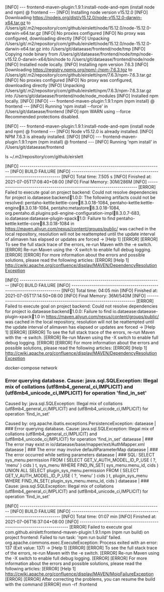 [INFO] --- frontend-maven-plugin:1.9.1:install-node-and-npm (install node and npm) @ frontend ---
[INFO] Installing node version v15.12.0
[INFO] Downloading https://nodejs.org/dist/v15.12.0/node-v15.12.0-darwin-x64.tar.gz to /Users/git/.m2/repository/com/github/eirslett/node/15.12.0/node-15.12.0-darwin-x64.tar.gz
[INFO] No proxies configured
[INFO] No proxy was configured, downloading directly
[INFO] Unpacking /Users/git/.m2/repository/com/github/eirslett/node/15.12.0/node-15.12.0-darwin-x64.tar.gz into /Users/git/dataease/frontend/node/tmp
[INFO] Copying node binary from /Users/git/dataease/frontend/node/tmp/node-v15.12.0-darwin-x64/bin/node to /Users/git/dataease/frontend/node/node
[INFO] Installed node locally.
[INFO] Installing npm version 7.6.3
[INFO] Downloading https://registry.npmjs.org/npm/-/npm-7.6.3.tgz to /Users/git/.m2/repository/com/github/eirslett/npm/7.6.3/npm-7.6.3.tar.gz
[INFO] No proxies configured
[INFO] No proxy was configured, downloading directly
[INFO] Unpacking /Users/git/.m2/repository/com/github/eirslett/npm/7.6.3/npm-7.6.3.tar.gz into /Users/git/dataease/frontend/node/node_modules
[INFO] Installed npm locally.
[INFO]
[INFO] --- frontend-maven-plugin:1.9.1:npm (npm install) @ frontend ---
[INFO] Running 'npm install --force' in /Users/git/dataease/frontend
[INFO] npm WARN using --force Recommended protections disabled.

[INFO] --- frontend-maven-plugin:1.9.1:install-node-and-npm (install node and npm) @ frontend ---
[INFO] Node v15.12.0 is already installed.
[INFO] NPM 7.6.3 is already installed.
[INFO]
[INFO] --- frontend-maven-plugin:1.9.1:npm (npm install) @ frontend ---
[INFO] Running 'npm install' in /Users/git/dataease/frontend

ls ~/.m2/repository/com/github/eirslett

[INFO] ------------------------------------------------------------------------
[INFO] BUILD FAILURE
[INFO] ------------------------------------------------------------------------
[INFO] Total time: 7.505 s
[INFO] Finished at: 2021-07-05T17:08:40+08:00
[INFO] Final Memory: 30M/286M
[INFO] ------------------------------------------------------------------------
[ERROR] Failed to execute goal on project backend: Could not resolve dependencies for project io.dataease:backend:jar:1.0.0: The following artifacts could not be resolved: pentaho-kettle:kettle-core:jar:8.3.0.18-1084, pentaho-kettle:kettle-engine:jar:8.3.0.18-1084, pentaho:metastore:jar:8.3.0.18-1084, org.pentaho.di.plugins:pdi-engine-configuration-impl:jar:8.3.0.7-683, io.dataease:dataease-plugin-xpack:jar:1.0: Failure to find pentaho-kettle:kettle-core:jar:8.3.0.18-1084 in https://maven.aliyun.com/nexus/content/groups/public/ was cached in the local repository, resolution will not be reattempted until the update interval of alimaven has elapsed or updates are forced -> [Help 1]
[ERROR]
[ERROR] To see the full stack trace of the errors, re-run Maven with the -e switch.
[ERROR] Re-run Maven using the -X switch to enable full debug logging.
[ERROR]
[ERROR] For more information about the errors and possible solutions, please read the following articles:
[ERROR] [Help 1] http://cwiki.apache.org/confluence/display/MAVEN/DependencyResolutionException

[INFO] ------------------------------------------------------------------------
[INFO] BUILD FAILURE
[INFO] ------------------------------------------------------------------------
[INFO] Total time: 04:05 min
[INFO] Finished at: 2021-07-05T17:14:50+08:00
[INFO] Final Memory: 36M/540M
[INFO] ------------------------------------------------------------------------
[ERROR] Failed to execute goal on project backend: Could not resolve dependencies for project io.dataease:backend:jar:1.0.0: Failure to find io.dataease:dataease-plugin-xpack:jar:1.0 in https://maven.aliyun.com/nexus/content/groups/public/ was cached in the local repository, resolution will not be reattempted until the update interval of alimaven has elapsed or updates are forced -> [Help 1]
[ERROR]
[ERROR] To see the full stack trace of the errors, re-run Maven with the -e switch.
[ERROR] Re-run Maven using the -X switch to enable full debug logging.
[ERROR]
[ERROR] For more information about the errors and possible solutions, please read the following articles:
[ERROR] [Help 1] http://cwiki.apache.org/confluence/display/MAVEN/DependencyResolutionException

docker-compose network


### Error querying database.  Cause: java.sql.SQLException: Illegal mix of collations (utf8mb4_general_ci,IMPLICIT) and (utf8mb4_unicode_ci,IMPLICIT) for operation 'find_in_set'

Caused by: java.sql.SQLException: Illegal mix of collations (utf8mb4_general_ci,IMPLICIT) and (utf8mb4_unicode_ci,IMPLICIT) for operation 'find_in_set'

Caused by: org.apache.ibatis.exceptions.PersistenceException:
dataease          | ### Error querying database.  Cause: java.sql.SQLException: Illegal mix of collations (utf8mb4_general_ci,IMPLICIT) and (utf8mb4_unicode_ci,IMPLICIT) for operation 'find_in_set'
dataease          | ### The error may exist in io/dataease/base/mapper/ext/AuthMapper.xml
dataease          | ### The error may involve defaultParameterMap
dataease          | ### The error occurred while setting parameters
dataease          | ### SQL: SELECT    sys_menu.permission   FROM    ( SELECT GET_V_AUTH_MODEL_ID_P_USE ( ?, 'menu' ) cids ) t,    sys_menu   WHERE    FIND_IN_SET( sys_menu.menu_id, cids ) UNION ALL   SELECT    plugin_sys_menu.permission   FROM    ( SELECT GET_V_AUTH_MODEL_ID_P_USE (  ?, 'menu' ) cids ) t,    plugin_sys_menu   WHERE    FIND_IN_SET( plugin_sys_menu.menu_id, cids )
dataease          | ### Cause: java.sql.SQLException: Illegal mix of collations (utf8mb4_general_ci,IMPLICIT) and (utf8mb4_unicode_ci,IMPLICIT) for operation 'find_in_set'

[INFO] ------------------------------------------------------------------------
[INFO] BUILD FAILURE
[INFO] ------------------------------------------------------------------------
[INFO] Total time:  01:07 min
[INFO] Finished at: 2021-07-06T16:37:04+08:00
[INFO] ------------------------------------------------------------------------
[ERROR] Failed to execute goal com.github.eirslett:frontend-maven-plugin:1.9.1:npm (npm run build) on project frontend: Failed to run task: 'npm run build'
failed. org.apache.commons.exec.ExecuteException: Process exited with an error: 137 (Exit value: 137) -> [Help 1]
[ERROR]
[ERROR] To see the full stack trace of the errors, re-run Maven with the -e switch.
[ERROR] Re-run Maven using the -X switch to enable full debug logging.
[ERROR]
[ERROR] For more information about the errors and possible solutions, please read the following articles:
[ERROR] [Help 1] http://cwiki.apache.org/confluence/display/MAVEN/MojoFailureException
[ERROR]
[ERROR] After correcting the problems, you can resume the build with the command
[ERROR]   mvn <args> -rf :frontend
